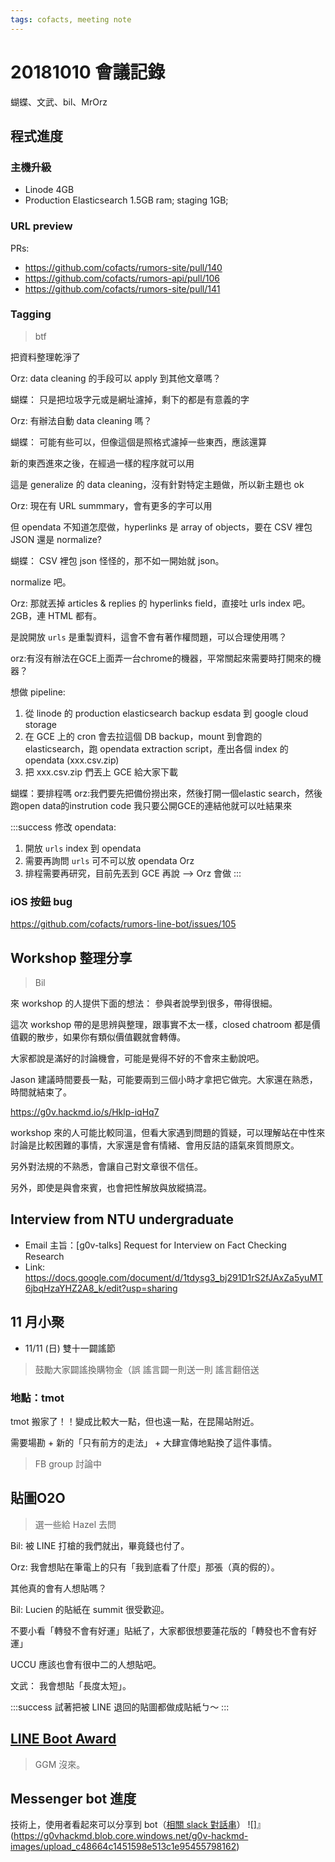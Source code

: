 ```yaml
---
tags: cofacts, meeting note
---
```


20181010 會議記錄
=====
蝴蝶、文武、bil、MrOrz
## 程式進度

### 主機升級

- Linode 4GB
- Production Elasticsearch 1.5GB ram; staging 1GB;

### URL preview
PRs:
- https://github.com/cofacts/rumors-site/pull/140
- https://github.com/cofacts/rumors-api/pull/106
- https://github.com/cofacts/rumors-site/pull/141

### Tagging 
> btf

把資料整理乾淨了

Orz:
data cleaning 的手段可以 apply 到其他文章嗎？

蝴蝶：
只是把垃圾字元或是網址濾掉，剩下的都是有意義的字

Orz:
有辦法自動 data cleaning 嗎？

蝴蝶：
可能有些可以，但像這個是照格式濾掉一些東西，應該還算

新的東西進來之後，在經過一樣的程序就可以用

這是 generalize 的 data cleaning，沒有針對特定主題做，所以新主題也 ok

Orz:
現在有 URL summmary，會有更多的字可以用

但 opendata 不知道怎麼做，hyperlinks 是 array of objects，要在 CSV 裡包 JSON 還是 normalize?

蝴蝶：
CSV 裡包 json 怪怪的，那不如一開始就 json。

normalize 吧。

Orz:
那就丟掉 articles & replies 的 hyperlinks field，直接吐 urls index 吧。2GB，連 HTML 都有。

是說開放 `urls` 是重製資料，這會不會有著作權問題，可以合理使用嗎？

orz:有沒有辦法在GCE上面弄一台chrome的機器，平常關起來需要時打開來的機器？

想做 pipeline:
1. 從 linode 的 production elasticsearch backup esdata 到 google cloud storage
2. 在 GCE 上的 cron 會去拉這個 DB backup，mount 到會跑的 elasticsearch，跑 opendata extraction script，產出各個 index 的 opendata (xxx.csv.zip)
3. 把 xxx.csv.zip 們丟上 GCE 給大家下載


蝴蝶：要排程嗎
orz:我們要先把備份撈出來，然後打開一個elastic search，然後跑open data的instrution code
我只要公開GCE的連結他就可以吐結果來

:::success
修改 opendata:

1. 開放 `urls` index 到 opendata
2. 需要再詢問 `urls` 可不可以放 opendata Orz
3. 排程需要再研究，目前先丟到 GCE 再說 --> Orz 會做
:::

### iOS 按鈕 bug
https://github.com/cofacts/rumors-line-bot/issues/105

## Workshop 整理分享
> Bil
> 


來 workshop 的人提供下面的想法：
參與者說學到很多，帶得很細。

這次 workshop 帶的是思辨與整理，跟事實不太一樣，closed chatroom 都是價值觀的散步，如果你有類似價值觀就會轉傳。

大家都說是滿好的討論機會，可能是覺得不好的不會來主動說吧。

Jason 建議時間要長一點，可能要兩到三個小時才拿把它做完。大家還在熟悉，時間就結束了。

https://g0v.hackmd.io/s/Hklp-iqHq7

workshop 來的人可能比較同溫，但看大家遇到問題的質疑，可以理解站在中性來討論是比較困難的事情，大家還是會有情緒、會用反詰的語氣來質問原文。

另外對法規的不熟悉，會讓自己對文章很不信任。

另外，即使是與會來賓，也會把性解放與放縱搞混。

## Interview from NTU undergraduate
- Email 主旨：[g0v-talks] Request for Interview on Fact Checking Research
- Link: https://docs.google.com/document/d/1tdysg3_bj291D1rS2fJAxZa5yuMT6jbqHzaYHZ2A8_k/edit?usp=sharing

## 11 月小聚

- 11/11 (日) 雙十一闢謠節
> 鼓勵大家闢謠換購物金（誤
> 謠言闢一則送一則
> 謠言翻倍送


### 地點：tmot

tmot 搬家了！！變成比較大一點，但也遠一點，在昆陽站附近。

需要場勘 + 新的「只有前方的走法」 + 大肆宣傳地點換了這件事情。

> FB group 討論中

## 貼圖O2O

> 選一些給 Hazel 去問

Bil:
被 LINE 打槍的我們就出，畢竟錢也付了。

Orz:
我會想貼在筆電上的只有「我到底看了什麼」那張（真的假的）。

其他真的會有人想貼嗎？

Bil:
Lucien 的貼紙在 summit 很受歡迎。

不要小看「轉發不會有好運」貼紙了，大家都很想要蓮花版的「轉發也不會有好運」

UCCU 應該也會有很中二的人想貼吧。

文武：
我會想貼「長度太短」。

:::success
試著把被 LINE 退回的貼圖都做成貼紙ㄅ～
:::

## [LINE Boot Award](https://www.line-community.me/awards/)
> GGM 沒來。

## Messenger bot 進度
技術上，使用者看起來可以分享到 bot（[相關 slack 對話串](https://g0v-slack-archive.g0v.ronny.tw/index/channel/C2PPMRQGP#ts-1538754278.000200)）
![]』(https://g0vhackmd.blob.core.windows.net/g0v-hackmd-images/upload_c48664c1451598e513c1e95455798162)
